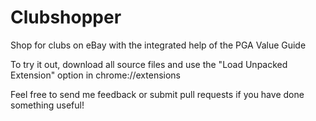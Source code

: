# Clubshopper
Shop for clubs on eBay with the integrated help of the PGA Value Guide 

To try it out, download all source files and use the "Load Unpacked Extension" option in chrome://extensions

Feel free to send me feedback or submit pull requests if you have done something useful!


